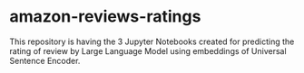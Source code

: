 # amazon-reviews-ratings
This repository is having the 3 Jupyter Notebooks created for predicting the rating of review by Large Language Model using embeddings of Universal Sentence Encoder.
